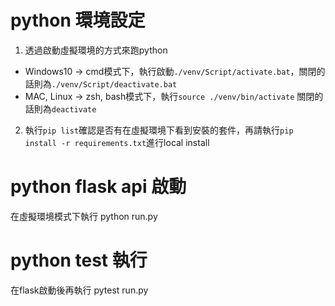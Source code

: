 # python 環境設定

1. 透過啟動虛擬環境的方式來跑python
- Windows10 -> cmd模式下，執行啟動`./venv/Script/activate.bat`，關閉的話則為`./venv/Script/deactivate.bat`
- MAC, Linux -> zsh, bash模式下，執行`source ./venv/bin/activate` 關閉的話則為`deactivate`

2. 執行`pip list`確認是否有在虛擬環境下看到安裝的套件，再請執行`pip install -r requirements.txt`進行local install

# python flask api 啟動

在虛擬環境模式下執行 python run.py

# python test 執行

在flask啟動後再執行 pytest run.py



